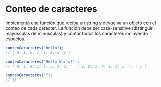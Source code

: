 # Conteo de caracteres

Implementá una función que reciba un string y devuelva un objeto con el conteo de cada carácter. La función debe ser case-sensitive (distinguir mayúsculas de minúsculas) y contar todos los caracteres incluyendo espacios.

```ts
conteoCaracteres("hello"); 
// { h: 1, e: 1, l: 2, o: 1 }

conteoCaracteres("Hello World!");
// { H: 1, e: 1, l: 3, o: 2, ' ': 1, W: 1, r: 1, d: 1, '!': 1 }

conteoCaracteres("");
// {}
```